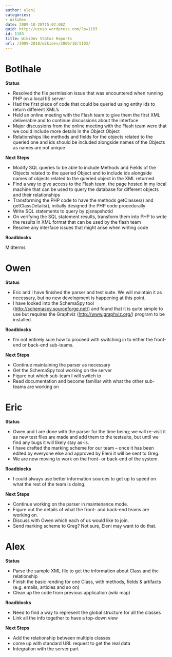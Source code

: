 ```yaml
---
author: eleni
categories:
- WikiDev
date: 2009-10-28T15:02:08Z
guid: http://ucosp.wordpress.com/?p=1103
id: 1103
title: WikiDev Status Reports
url: /2009-2010/wikidev/2009/10/1103/
---
```


# Botlhale

**Status**

  * Resolved the file permission issue that was encountered when running PHP on a local IIS server
  * Had the first piece of code that could be queried using entity ids to return different XML&#8217;s
  * Held an online meeting with the Flash team to give them the first XML deliverable and to continue discussions about the interface
  * Major discussions from the online meeting with the Flash team were that we could include more details in the Object Object
  * Relationships like methods and fields for the objects related to the queried one and ids should be included alongside names of the Objects as names are not unique

**Next Steps**

  * Modify SQL queries to be able to include Methods and Fields of the Objects related to the queried Object and to include ids alongside names of objects related to the queried object in the XML returned
  * Find a way to give access to the Flash team, the page hosted in my local machine that can be used to query the database for different objects and their relationships
  * Transforming the PHP code to have the methods getClasses() and getClassDetails(), initially designed the PHP code procedurally
  * Write SQL statements to query by pjsnapshotid
  * On verifying the SQL statement results, transform them into PHP to write the results in XML format that can be used by the flash team
  * Resolve any interface issues that might arise when writing code

**Roadblocks**

Midterms

# Owen

**Status**

  * Eric and I have finished the parser and test suite. We will maintain it as necessary, but no new development is happening at this point.
  * I have looked into the SchemaSpy tool (http://schemaspy.sourceforge.net/) and found that it is quite simple to use but requires the Graphviz (http://www.graphviz.org/) program to be installed.

**Roadblocks**

  * I&#8217;m not entirely sure how to proceed with switching in to either the front-end or back-end sub-teams.

**Next Steps**

  * Continue maintaining the parser as necessary
  * Get the SchemaSpy tool working on the server
  * Figure out which sub-team I will switch to
  * Read documentation and become familiar with what the other sub-teams are working on

# Eric

**Status**

  * Owen and I are done with the parser for the time being; we will re-visit it as new test files are made and add them to the testsuite, but until we find any bugs it will likely stay as-is.
  * I have drafted the marking scheme for our team &#8211; once it has been edited by everyone else and approved by Eleni it will be sent to Greg.
  * We are now moving to work on the front- or back-end of the system.

**Roadblocks**

  * I could always use better information sources to get up to speed on what the rest of the team is doing.

**Next Steps**

  * Continue working on the parser in maintenance mode.
  * Figure out the details of what the front- and back-end teams are working on.
  * Discuss with Owen which each of us would like to join.
  * Send marking scheme to Greg? Not sure, Eleni may want to do that.

# Alex

**Status**

  * Parse the sample XML file to get the information about Class and the relationship
  * Finish the basic rending for one Class, with methods, fields & artifacts (e.g. emails, articles and so on)
  * Clean up the code from previous application (wiki map)

**Roadblocks**

  * Need to find a way to represent the global structure for all the classes
  * Link all the info together to have a top-down view

**Next Steps**

  * Add the relationship between multiple classes
  * come up with standard URL request to get the real data
  * Integration with the server part